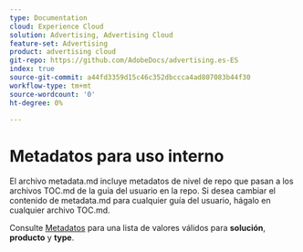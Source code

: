 ```yaml
---
type: Documentation
cloud: Experience Cloud
solution: Advertising, Advertising Cloud
feature-set: Advertising
product: advertising cloud
git-repo: https://github.com/AdobeDocs/advertising.es-ES
index: true
source-git-commit: a44fd3359d15c46c352dbccca4ad807083b44f30
workflow-type: tm+mt
source-wordcount: '0'
ht-degree: 0%

---
```



# Metadatos para uso interno

El archivo metadata.md incluye metadatos de nivel de repo que pasan a los archivos TOC.md de la guía del usuario en la repo. Si desea cambiar el contenido de metadata.md para cualquier guía del usuario, hágalo en cualquier archivo TOC.md.

Consulte [Metadatos](https://experienceleague.adobe.com/docs/authoring-guide-exl/using/editing/user-guide-setup/metadata.html) para una lista de valores válidos para **solución**, **producto** y **type**.
